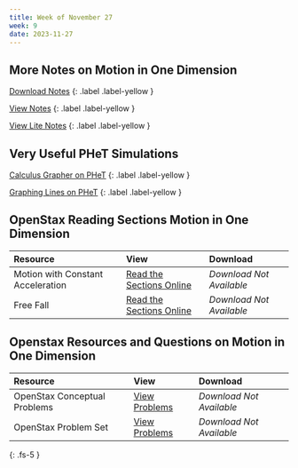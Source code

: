 ```yaml
---
title: Week of November 27
week: 9
date: 2023-11-27
---
```



## More Notes on Motion in One Dimension

[Download Notes](/23-24/2Q/motion/main.pdf)
{: .label .label-yellow }

[View Notes](/23-24/2Q/motion/main.html)
{: .label .label-yellow }

[View Lite Notes](/23-24/2Q/motion/lite.html)
{: .label .label-yellow }


## Very Useful PHeT Simulations

[Calculus Grapher on PHeT](https://phet.colorado.edu/en/simulations/calculus-grapher)
{: .label .label-yellow }

[Graphing Lines on PHeT](https://phet.colorado.edu/en/simulations/graphing-lines)
{: .label .label-yellow }

## OpenStax Reading Sections Motion in One Dimension

| Resource        | View          | Download |
|:-------------|:------------------|:------|
| Motion with Constant Acceleration | [Read the Sections Online](https://openstax.org/books/university-physics-volume-1/pages/3-4-motion-with-constant-acceleration) | _Download Not Available_ |
| Free Fall   | [Read the Sections Online](https://openstax.org/books/university-physics-volume-1/pages/3-5-free-fall) | _Download Not Available_ |

## Openstax Resources and Questions on Motion in One Dimension

| Resource        | View          | Download |
|:-------------|:------------------|:------|
| OpenStax Conceptual Problems | [View Problems](https://openstax.org/books/university-physics-volume-1/pages/3-conceptual-questions) | _Download Not Available_ |
| OpenStax Problem Set   | [View Problems](https://openstax.org/books/university-physics-volume-1/pages/3-problems) | _Download Not Available_ |


{: .fs-5 }

